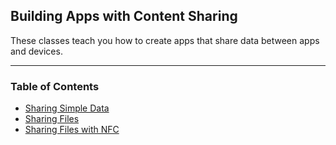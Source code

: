 ## Building Apps with Content Sharing
These classes teach you how to create apps that share data between apps and devices.

-----------------------------------------------------------------------

### Table of Contents
- [Sharing Simple Data](https://github.com/george-sp/android_develop_training/tree/02_building_apps_with_content_sharing/02.%20Building%20Apps%20with%20Content%20Sharing/01.%20Sharing%20Simple%20Data)
- [Sharing Files](https://github.com/george-sp/android_develop_training/tree/02_building_apps_with_content_sharing/02.%20Building%20Apps%20with%20Content%20Sharing/02.%20Sharing%20Files)
- [Sharing Files with NFC](https://github.com/george-sp/android_develop_training/tree/02_building_apps_with_content_sharing/02.%20Building%20Apps%20with%20Content%20Sharing/03.%20Sharing%20Files%20with%20NFC)
